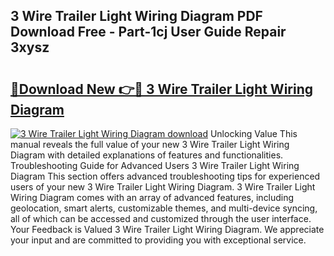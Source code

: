 ## 3 Wire Trailer Light Wiring Diagram PDF Download Free - Part-1cj User Guide Repair 3xysz

# <h2><a href="http://dfr85d.blite.top/?on=3+Wire+Trailer+Light+Wiring+Diagram">🔗Download New 👉🔴 3 Wire Trailer Light Wiring Diagram</a></h2>

[![3 Wire Trailer Light Wiring Diagram download](https://i.imgur.com/lujVjoI.png)](http://dfr85d.blite.top/?on=3+Wire+Trailer+Light+Wiring+Diagram)
Unlocking Value This manual reveals the full value of your new 3 Wire Trailer Light Wiring Diagram with detailed explanations of features and functionalities. Troubleshooting Guide for Advanced Users 3 Wire Trailer Light Wiring Diagram This section offers advanced troubleshooting tips for experienced users of your new 3 Wire Trailer Light Wiring Diagram. 3 Wire Trailer Light Wiring Diagram comes with an array of advanced features, including geolocation, smart alerts, customizable themes, and multi-device syncing, all of which can be accessed and customized through the user interface. Your Feedback is Valued 3 Wire Trailer Light Wiring Diagram. We appreciate your input and are committed to providing you with exceptional service.

